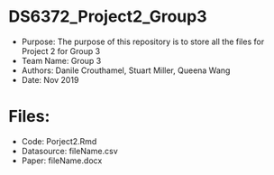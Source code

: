 # DS6372_Project2_Group3
* Purpose: The purpose of this repository is to store all the files for Project 2 for Group 3
* Team Name: Group 3
* Authors: Danile Crouthamel, Stuart Miller, Queena Wang
* Date: Nov 2019

# Files:
* Code: Porject2.Rmd 
* Datasource: fileName.csv
* Paper: fileName.docx 

